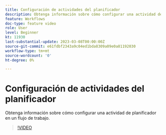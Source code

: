 ```yaml
---
title: Configuración de actividades del planificador
description: Obtenga información sobre cómo configurar una actividad de planificador en un flujo de trabajo.
feature: Workflows
doc-type: feature video
role: User
level: Beginner
kt: 11930
last-substantial-update: 2023-03-08T00:00:00Z
source-git-commit: e61fdbf2343a9c04ed1bda8309a09e0a81192030
workflow-type: tm+mt
source-wordcount: '0'
ht-degree: 0%

---
```



# Configuración de actividades del planificador

Obtenga información sobre cómo configurar una actividad de planificador en un flujo de trabajo.

>[!VIDEO](https://video.tv.adobe.com/v/3416037?quality=12)
